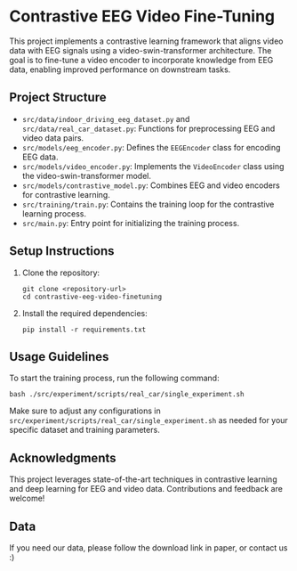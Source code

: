 # Contrastive EEG Video Fine-Tuning

This project implements a contrastive learning framework that aligns video data with EEG signals using a video-swin-transformer architecture. The goal is to fine-tune a video encoder to incorporate knowledge from EEG data, enabling improved performance on downstream tasks.

## Project Structure

- `src/data/indoor_driving_eeg_dataset.py` and `src/data/real_car_dataset.py`: Functions for preprocessing EEG and video data pairs.
- `src/models/eeg_encoder.py`: Defines the `EEGEncoder` class for encoding EEG data.
- `src/models/video_encoder.py`: Implements the `VideoEncoder` class using the video-swin-transformer model.
- `src/models/contrastive_model.py`: Combines EEG and video encoders for contrastive learning.
- `src/training/train.py`: Contains the training loop for the contrastive learning process.
- `src/main.py`: Entry point for initializing the training process.

## Setup Instructions

1. Clone the repository:
   ```
   git clone <repository-url>
   cd contrastive-eeg-video-finetuning
   ```

2. Install the required dependencies:
   ```
   pip install -r requirements.txt
   ```

## Usage Guidelines

To start the training process, run the following command:
```
bash ./src/experiment/scripts/real_car/single_experiment.sh
```

Make sure to adjust any configurations in `src/experiment/scripts/real_car/single_experiment.sh` as needed for your specific dataset and training parameters.

## Acknowledgments

This project leverages state-of-the-art techniques in contrastive learning and deep learning for EEG and video data. Contributions and feedback are welcome!

## Data

If you need our data, please follow the download link in paper, or contact us :)